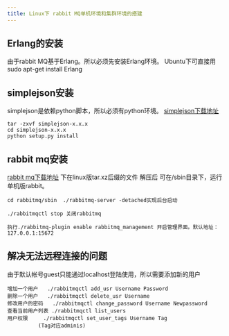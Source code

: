 ```yaml
---
title: Linux下 rabbit MQ单机环境和集群环境的搭建
---
```

## Erlang的安装
由于rabbit MQ基于Erlang。所以必须先安装Erlang环境。
Ubuntu下可直接用sudo apt-get install Erlang

## simplejson安装
simplejson是依赖python脚本，所以必须有python环境。
[simplejson下载地址](https://pypi.python.org/pypi/simplejson/_)
```
tar -zxvf simplejson-x.x.x 
cd simplejson-x.x.x
python setup.py install
```
## rabbit mq安装
[rabbit mq下载地址](https://www.rabbitmq.com/download.html)
下在linux版tar.xz后缀的文件
解压后 可在/sbin目录下，运行单机版rabbit。
```
cd rabbitmq/sbin  ./rabbitmq-server -detached实现后台启动

./rabbitmqctl stop 关闭rabbitmq

执行./rabbitmq-plugin enable rabbitmq_management 开启管理界面。默认地址：127.0.0.1:15672 
```

##  解决无法远程连接的问题
由于默认帐号guest只能通过localhost登陆使用，所以需要添加新的用户
```
增加一个用户 	 ./rabbitmqctl add_usr Username Password
删除一个用户 	 ./rabbitmqctl delete_usr Username
修改用户的密码   ./rabbitmqctl change_password Username Newpassword
查看当前用户列表 ./rabbitmqctl list_users
用户权限	 ./rabbitmqctl set_user_tags Username Tag
		  (Tag对应adminis)
```

